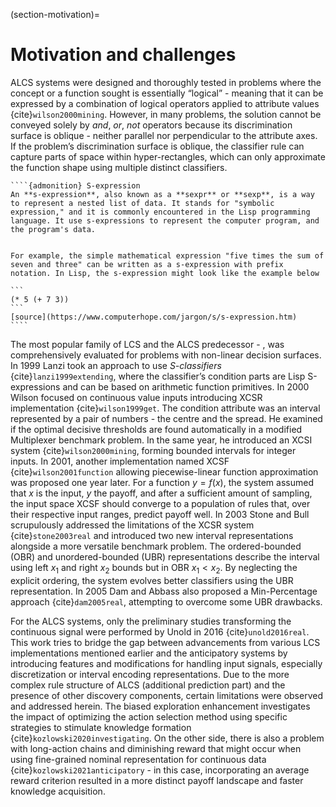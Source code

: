 (section-motivation)=
# Motivation and challenges
ALCS systems were designed and thoroughly tested in problems where the concept or a function sought is essentially “logical” - meaning that it can be expressed by a combination of logical operators applied to attribute values {cite}`wilson2000mining`. However, in many problems, the solution cannot be conveyed solely by _and_, _or_, _not_ operators because its discrimination surface is oblique - neither parallel nor perpendicular to the attribute axes. If the problem’s discrimination surface is oblique, the classifier rule can capture parts of space within hyper-rectangles, which can only approximate the function shape using multiple distinct classifiers.

`````{margin}
````{admonition} S-expression
An **s-expression**, also known as a **sexpr** or **sexp**, is a way to represent a nested list of data. It stands for "symbolic expression," and it is commonly encountered in the Lisp programming language. It use s-expressions to represent the computer program, and the program's data.


For example, the simple mathematical expression "five times the sum of seven and three" can be written as a s-expression with prefix notation. In Lisp, the s-expression might look like the example below

```
(* 5 (+ 7 3))
```
[source](https://www.computerhope.com/jargon/s/s-expression.htm)
````
`````

The most popular family of LCS and the ALCS predecessor - [](section-topics-history-xcs), was comprehensively evaluated for problems with non-linear decision surfaces. In 1999 Lanzi took an approach to use _S-classifiers_ {cite}`lanzi1999extending`, where the classifier’s condition parts are Lisp S-expressions and can be based on arithmetic function primitives. In 2000 Wilson focused on continuous value inputs introducing XCSR implementation {cite}`wilson1999get`. The condition attribute was an interval represented by a pair of numbers - the centre and the spread. He examined if the optimal decisive thresholds are found automatically in a modified Multiplexer benchmark problem. In the same year, he introduced an XCSI system {cite}`wilson2000mining`, forming bounded intervals for integer inputs. In 2001, another implementation named XCSF {cite}`wilson2001function` allowing piecewise-linear function approximation was proposed one year later. For a function $y=f(x)$, the system assumed that $x$ is the input, $y$ the payoff, and after a sufficient amount of sampling, the input space XCSF should converge to a population of rules that, over their respective input ranges, predict payoff well. In 2003 Stone and Bull scrupulously addressed the limitations of the XCSR system {cite}`stone2003real` and introduced two new interval representations alongside a more versatile benchmark problem. The ordered-bounded (OBR) and unordered-bounded (UBR) representations describe the interval using left $x_1$ and right $x_2$ bounds but in OBR $x_1 < x_2$. By neglecting the explicit ordering, the system evolves better classifiers using the UBR representation. In 2005 Dam and Abbass also proposed a Min-Percentage approach {cite}`dam2005real`, attempting to overcome some UBR drawbacks.


For the ALCS systems, only the preliminary studies transforming the continuous signal were performed by Unold in 2016 {cite}`unold2016real`. This work tries to bridge the gap between advancements from various LCS implementations mentioned earlier and the anticipatory systems by introducing features and modifications for handling input signals, especially discretization or interval encoding representations. Due to the more complex rule structure of ALCS (additional prediction part) and the presence of other discovery components, certain limitations were observed and addressed herein. The biased exploration enhancement investigates the impact of optimizing the action selection method using specific strategies to stimulate knowledge formation {cite}`kozlowski2020investigating`. On the other side, there is also a problem with long-action chains and diminishing reward that might occur when using fine-grained nominal representation for continuous data {cite}`kozlowski2021anticipatory` - in this case, incorporating an average reward criterion resulted in a more distinct payoff landscape and faster knowledge acquisition.